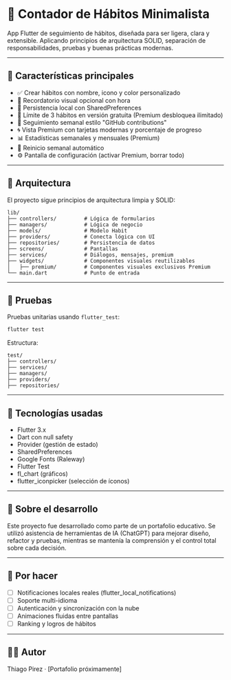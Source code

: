 # 🧘 Contador de Hábitos Minimalista

App Flutter de seguimiento de hábitos, diseñada para ser ligera, clara y extensible. Aplicando principios de arquitectura SOLID, separación de responsabilidades, pruebas y buenas prácticas modernas.


---


## 📱 Características principales

- ✅ Crear hábitos con nombre, icono y color personalizado
- 🔔 Recordatorio visual opcional con hora
- 💾 Persistencia local con SharedPreferences
- 🌱 Límite de 3 hábitos en versión gratuita (Premium desbloquea ilimitado)
- 🎯 Seguimiento semanal estilo "GitHub contributions"
- 🌀 Vista Premium con tarjetas modernas y porcentaje de progreso
- 📊 Estadísticas semanales y mensuales (Premium)
- 🧼 Reinicio semanal automático
- ⚙️ Pantalla de configuración (activar Premium, borrar todo)

---

## 🧠 Arquitectura

El proyecto sigue principios de arquitectura limpia y SOLID:

```
lib/
├── controllers/         # Lógica de formularios
├── managers/            # Lógica de negocio
├── models/              # Modelo Habit
├── providers/           # Conecta lógica con UI
├── repositories/        # Persistencia de datos
├── screens/             # Pantallas
├── services/            # Diálogos, mensajes, premium
├── widgets/             # Componentes visuales reutilizables
│   ├── premium/         # Componentes visuales exclusivos Premium
└── main.dart            # Punto de entrada
```

---

## 🧪 Pruebas

Pruebas unitarias usando `flutter_test`:

```bash
flutter test
```

Estructura:
```
test/
├── controllers/
├── services/
├── managers/
├── providers/
├── repositories/
```

---

## 🚀 Tecnologías usadas

- Flutter 3.x
- Dart con null safety
- Provider (gestión de estado)
- SharedPreferences
- Google Fonts (Raleway)
- Flutter Test
- fl_chart (gráficos)
- flutter_iconpicker (selección de íconos)

---

## 🙋 Sobre el desarrollo

Este proyecto fue desarrollado como parte de un portafolio educativo. Se utilizó asistencia de herramientas de IA (ChatGPT) para mejorar diseño, refactor y pruebas, mientras se mantenía la comprensión y el control total sobre cada decisión.

---

## 📌 Por hacer

- [ ] Notificaciones locales reales (flutter_local_notifications)
- [ ] Soporte multi-idioma
- [ ] Autenticación y sincronización con la nube
- [ ] Animaciones fluidas entre pantallas
- [ ] Ranking y logros de hábitos

---

## 🧑‍💻 Autor

Thiago Pirez · [Portafolio próximamente]
